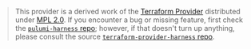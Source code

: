 > This provider is a derived work of the [Terraform Provider](https://github.com/harness/terraform-provider-harness)
> distributed under [MPL 2.0](https://www.mozilla.org/en-US/MPL/2.0/). If you encounter a bug or missing feature,
> first check the [`pulumi-harness` repo](https://github.com/pulumi/pulumi-harness/issues); however, if that doesn't turn up anything,
> please consult the source [`terraform-provider-harness` repo](https://github.com/harness/terraform-provider-harness/issues).
